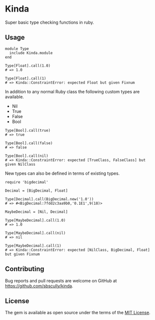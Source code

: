 # Kinda

Super basic type checking functions in ruby.

## Usage

```
module Type
  include Kinda.module
end

Type[Float].call(1.0)
# => 1.0

Type[Float].call(1)
# => Kinda::ConstraintError: expected Float but given Fixnum
```

In addition to any normal Ruby class the following custom types are available.

* Nil
* True
* False
* Bool

```
Type[Bool].call(true)
# => true

Type[Bool].call(false)
# => false

Type[Bool].call(nil)
# => Kinda::ConstraintError: expected [TrueClass, FalseClass] but given NilClass
```

New types can also be defined in terms of existing types.

```
require 'bigdecimal'

Decimal = [BigDecimal, Float]

Type[Decimal].call(BigDecimal.new('1.0'))
# => #<BigDecimal:7fdd2c3aa9b0,'0.1E1',9(18)>

MaybeDecimal = [Nil, Decimal]

Type[MaybeDecimal].call(1.0)
# => 1.0

Type[MaybeDecimal].call(nil)
# => nil

Type[MaybeDecimal].call(1)
# => Kinda::ConstraintError: expected [NilClass, BigDecimal, Float] but given Fixnum
```

## Contributing

Bug reports and pull requests are welcome on GitHub at https://github.com/sbscully/kinda.


## License

The gem is available as open source under the terms of the [MIT License](http://opensource.org/licenses/MIT).

